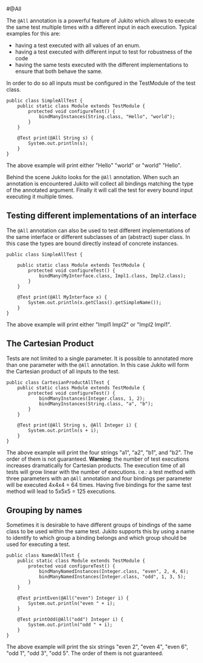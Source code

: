 #@All

The `@All` annotation is a powerful feature of Jukito which allows to execute the same test multiple times with a different input in each execution.
Typical examples for this are:

*   having a test executed with all values of an enum.
*   having a test executed with different input to test for robustness of the code
*   having the same tests executed with the different implementations to ensure that both behave the same.

In order to do so all inputs must be configured in the TestModule of the test class.

    public class SimpleAllTest {
        public static class Module extends TestModule {
            protected void configureTest() {
                bindManyInstances(String.class, "Hello", "world");
            }
        }

        @Test print(@All String s) {
            System.out.println(s);
        }
    }


The above example will print either "Hello" "world" or "world" "Hello".

Behind the scene Jukito looks for the `@All` annotation. When such an annotation is encountered Jukito will collect all bindings matching the type of the annotated argument.
Finally it will call the test for every bound input executing it multiple times.


## Testing different implementations of an interface
The `@All` annotation can also be used to test different implementations of the same interface or different subclasses of an (abstract) super class.
In this case the types are bound directly instead of concrete instances.

    public class SimpleAllTest {

        public static class Module extends TestModule {
            protected void configureTest() {
                bindMany(MyInterface.class, Impl1.class, Impl2.class);
            }
        }

        @Test print(@All MyInterface x) {
            System.out.println(x.getClass().getSimpleName());
        }
    }

The above example will print either "Impl1 Impl2" or "Impl2 Impl1".


## The Cartesian Product
Tests are not limited to a single parameter. It is possible to annotated more than one parameter with the `@All` annotation. In this case Jukito will form the Cartesian product of all inputs to the test.

    public class CartesianProductAllTest {
        public static class Module extends TestModule {
            protected void configureTest() {
                bindManyInstances(Integer.class, 1, 2);
                bindManyInstances(String.class, "a", "b");
            }
        }

        @Test print(@All String s, @All Integer i) {
            System.out.println(s + i);
        }
    }


The above example will print the four strings "a1", "a2", "b1", and "b2". The order of them is not guaranteed.
**Warning**: the number of test executions increases dramatically for Cartesian products. The execution time of all tests will grow linear with the number of executions.
i:e.: a test method with three parameters with an `@All` annotation and four bindings per parameter will be executed 4x4x4 = 64 times. Having five bindings for the same test method will lead to 5x5x5 = 125 executions.


## Grouping by names
Sometimes it is desirable to have different groups of bindings of the same class to be used within the same test. Jukito supports this by using a name to identify to which group a binding belongs and which group should be used for executing a test.

    public class NamedAllTest {
        public static class Module extends TestModule {
            protected void configureTest() {
                bindManyNamedInstances(Integer.class, "even", 2, 4, 6);
                bindManyNamedInstances(Integer.class, "odd", 1, 3, 5);
            }
        }

        @Test printEven(@All("even") Integer i) {
            System.out.println("even " + i);
        }

        @Test printOdd(@All("odd") Integer i) {
            System.out.println("odd " + i);
        }
    }


The above example will print the six strings "even 2", "even 4", "even 6", "odd 1", "odd 3", "odd 5". The order of them is not guaranteed.